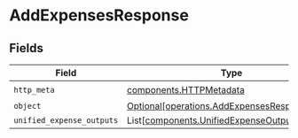# AddExpensesResponse


## Fields

| Field                                                                                              | Type                                                                                               | Required                                                                                           | Description                                                                                        |
| -------------------------------------------------------------------------------------------------- | -------------------------------------------------------------------------------------------------- | -------------------------------------------------------------------------------------------------- | -------------------------------------------------------------------------------------------------- |
| `http_meta`                                                                                        | [components.HTTPMetadata](../../models/components/httpmetadata.md)                                 | :heavy_check_mark:                                                                                 | N/A                                                                                                |
| `object`                                                                                           | [Optional[operations.AddExpensesResponseBody]](../../models/operations/addexpensesresponsebody.md) | :heavy_minus_sign:                                                                                 | N/A                                                                                                |
| `unified_expense_outputs`                                                                          | List[[components.UnifiedExpenseOutput](../../models/components/unifiedexpenseoutput.md)]           | :heavy_minus_sign:                                                                                 | N/A                                                                                                |
